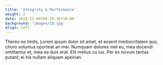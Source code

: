 ```yaml
---
title: 'Integrity & Performance'
weight: 2
date: 2018-12-06T09:29:16+10:00
background: 'images/18.jpg'
align: left
---
```


Theres no limits, Lorem ipsum dolor sit amet, et essent mediocritatem quo, choro volumus oporteat an mei. Numquam dolores mel eu, mea docendi omittantur et, mea ea duis erat. Elit melius cu ius. Per ex novum tantas putant, ei his nullam aliquam apeirian.
